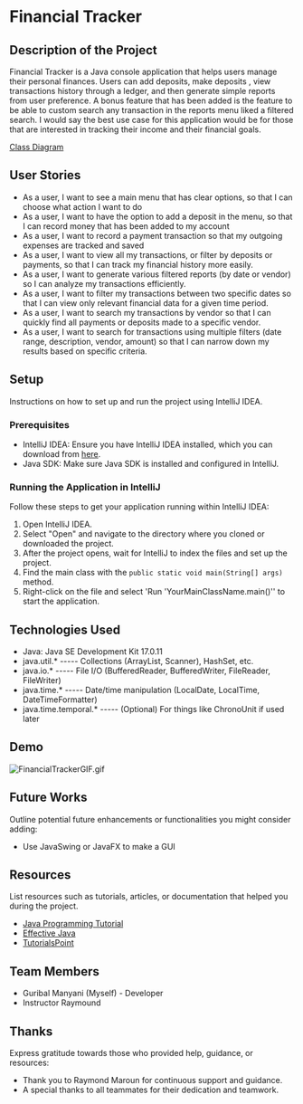 # Financial Tracker

## Description of the Project

Financial Tracker is a Java console application that helps users manage their personal finances. Users can add deposits, make deposits
, view transactions history through a ledger, and then generate simple reports from user preference. A bonus feature that has been
added is the feature to be able to custom search any transaction in the reports menu liked a filtered search. I would say the best use case for this application
would be for those that are interested in tracking their income and their financial goals. 

[Class Diagram](ClassDiagram.png)

## User Stories

- As a user, I want to see a main menu that has clear options, so that I can choose what action I want to do
- As a user, I want to have the option to add a deposit in the menu, so that I can record money that has been added to my account
- As a user, I want to record a payment transaction so that my outgoing expenses are tracked and saved
- As a user, I want to view all my transactions, or filter by deposits or payments, so that I can track my financial history more easily.
- As a user, I want to generate various filtered reports (by date or vendor) so I can analyze my transactions efficiently.
- As a user, I want to filter my transactions between two specific dates so that I can view only relevant financial data for a given time period.
- As a user, I want to search my transactions by vendor so that I can quickly find all payments or deposits made to a specific vendor.
- As a user, I want to search for transactions using multiple filters (date range, description, vendor, amount) so that I can narrow down my results based on specific criteria.


## Setup

Instructions on how to set up and run the project using IntelliJ IDEA.

### Prerequisites

- IntelliJ IDEA: Ensure you have IntelliJ IDEA installed, which you can download from [here](https://www.jetbrains.com/idea/download/).
- Java SDK: Make sure Java SDK is installed and configured in IntelliJ.

### Running the Application in IntelliJ

Follow these steps to get your application running within IntelliJ IDEA:

1. Open IntelliJ IDEA.
2. Select "Open" and navigate to the directory where you cloned or downloaded the project.
3. After the project opens, wait for IntelliJ to index the files and set up the project.
4. Find the main class with the `public static void main(String[] args)` method.
5. Right-click on the file and select 'Run 'YourMainClassName.main()'' to start the application.

## Technologies Used

- Java: Java SE Development Kit 17.0.11
- java.util.* -----	Collections (ArrayList, Scanner), HashSet, etc.
- java.io.*	----- File I/O (BufferedReader, BufferedWriter, FileReader, FileWriter)
- java.time.* -----	Date/time manipulation (LocalDate, LocalTime, DateTimeFormatter)
- java.time.temporal.* ----- 	(Optional) For things like ChronoUnit if used later

## Demo


![FinancialTrackerGIF.gif](FinancialTrackerScreenshot/FinancialTrackerGIF.gif)
## Future Works
Outline potential future enhancements or functionalities you might consider adding:

- Use JavaSwing or JavaFX to make a GUI 

## Resources

List resources such as tutorials, articles, or documentation that helped you during the project.

- [Java Programming Tutorial](https://www.example.com)
- [Effective Java](https://www.example.com)
- [TutorialsPoint](https://www.tutorialspoint.com/)

## Team Members

- Guribal Manyani (Myself) - Developer
- Instructor Raymound 

## Thanks

Express gratitude towards those who provided help, guidance, or resources:

- Thank you to Raymond Maroun for continuous support and guidance.
- A special thanks to all teammates for their dedication and teamwork.
 